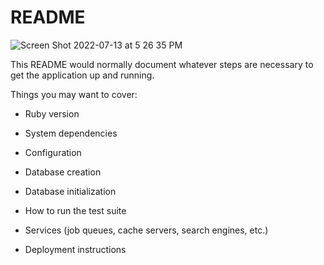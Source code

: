 # README
![Screen Shot 2022-07-13 at 5 26 35 PM](https://user-images.githubusercontent.com/102967531/178853749-9e0ae420-d2d6-48eb-9e5e-b09d5a2c3d79.png)

This README would normally document whatever steps are necessary to get the
application up and running.

Things you may want to cover:

* Ruby version

* System dependencies

* Configuration

* Database creation

* Database initialization

* How to run the test suite

* Services (job queues, cache servers, search engines, etc.)

* Deployment instructions



